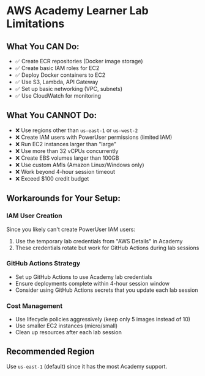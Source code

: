 # AWS Academy Learner Lab Limitations

## What You CAN Do:
- ✅ Create ECR repositories (Docker image storage)
- ✅ Create basic IAM roles for EC2
- ✅ Deploy Docker containers to EC2
- ✅ Use S3, Lambda, API Gateway
- ✅ Set up basic networking (VPC, subnets)
- ✅ Use CloudWatch for monitoring

## What You CANNOT Do:
- ❌ Use regions other than `us-east-1` or `us-west-2`
- ❌ Create IAM users with PowerUser permissions (limited IAM)
- ❌ Run EC2 instances larger than "large" 
- ❌ Use more than 32 vCPUs concurrently
- ❌ Create EBS volumes larger than 100GB
- ❌ Use custom AMIs (Amazon Linux/Windows only)
- ❌ Work beyond 4-hour session timeout
- ❌ Exceed $100 credit budget

## Workarounds for Your Setup:

### IAM User Creation
Since you likely can't create PowerUser IAM users:
1. Use the temporary lab credentials from "AWS Details" in Academy
2. These credentials rotate but work for GitHub Actions during lab sessions

### GitHub Actions Strategy
- Set up GitHub Actions to use Academy lab credentials
- Ensure deployments complete within 4-hour session window
- Consider using GitHub Actions secrets that you update each lab session

### Cost Management
- Use lifecycle policies aggressively (keep only 5 images instead of 10)
- Use smaller EC2 instances (micro/small)
- Clean up resources after each lab session

## Recommended Region
Use `us-east-1` (default) since it has the most Academy support.
